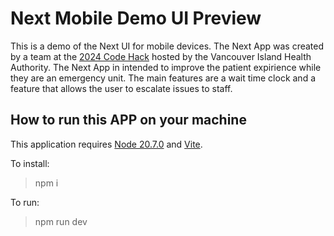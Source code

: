 # Next Mobile Demo UI Preview

This is a demo of the Next UI for mobile devices. The Next App was created by a team at the [2024 Code Hack](https://www.markdownguide.org) hosted by the Vancouver Island Health Authority. The Next App in intended to improve the patient expirience while they are an emergency unit. The main features are a wait time clock and a feature that allows the user to escalate issues to staff.

## How to run this APP on your machine

This application requires [Node 20.7.0](https://nodejs.org/en) and [Vite](https://vite.dev/).

To install:

> npm i


To run:

> npm run dev

